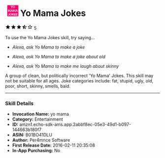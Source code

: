 # &nbsp;<img src="app_icon" alt="Yo Mama Jokes icon" width="36"> Yo Mama Jokes
![3.7 stars](../../../images/ic_star_black_18dp_1x.png)![3.7 stars](../../../images/ic_star_black_18dp_1x.png)![3.7 stars](../../../images/ic_star_black_18dp_1x.png)![3.7 stars](../../../images/ic_star_half_black_18dp_1x.png)![3.7 stars](../../../images/ic_star_border_black_18dp_1x.png) 5

To use the Yo Mama Jokes skill, try saying...

* *Alexa, ask Yo Mama to make a joke*

* *Alexa, ask Yo Mama to make a joke about old*

* *Alexa, ask Yo Mama to make me laugh about skinny*

A group of clean, but politically incorrect 'Yo Mama' Jokes.  This skill may not be suitable for all ages.  Joke categories include: fat, stupid, ugly, old, poor, short, skinny, smells, bald.

***

### Skill Details

* **Invocation Name:** yo mama
* **Category:** Entertainment
* **ID:** amzn1.echo-sdk-ams.app.2abbf8ec-05e3-49d1-b097-144663b180f7
* **ASIN:** B01BO41DLU
* **Author:** Per4mnce Software
* **First Release Date:** 2016-02-11 20:35:08
* **In-App Purchasing:** No
